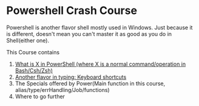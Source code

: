# Powershell Crash Course

Powershell is another flavor shell mostly used in Windows. Just because it is different, doesn't mean you can't master it as good as you do in Shell(either one).

This Course contains

1. [What is X in PowerShell (where X is a normal command/operation in Bash/Csh/Zsh)](Part1%20Alternative.md)
1. [Another flavor in typing: Keyboard shortcuts](Part2%20Keyboard%20shortcuts.md)
1. The Specials offered by Power(Main function in this course, alias/type/errHandling/Job/functions)
1. Where to go further
